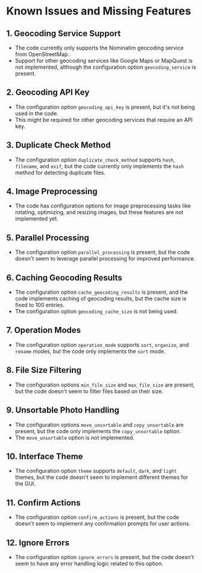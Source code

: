 # Known Issues and Missing Features

## 1. Geocoding Service Support
- The code currently only supports the Nominatim geocoding service from OpenStreetMap.
- Support for other geocoding services like Google Maps or MapQuest is not implemented, although the configuration option `geocoding_service` is present.

## 2. Geocoding API Key
- The configuration option `geocoding_api_key` is present, but it's not being used in the code.
- This might be required for other geocoding services that require an API key.

## 3. Duplicate Check Method
- The configuration option `duplicate_check_method` supports `hash`, `filename`, and `exif`, but the code currently only implements the `hash` method for detecting duplicate files.

## 4. Image Preprocessing
- The code has configuration options for image preprocessing tasks like rotating, optimizing, and resizing images, but these features are not implemented yet.

## 5. Parallel Processing
- The configuration option `parallel_processing` is present, but the code doesn't seem to leverage parallel processing for improved performance.

## 6. Caching Geocoding Results
- The configuration option `cache_geocoding_results` is present, and the code implements caching of geocoding results, but the cache size is fixed to 100 entries.
- The configuration option `geocoding_cache_size` is not being used.

## 7. Operation Modes
- The configuration option `operation_mode` supports `sort`, `organize`, and `rename` modes, but the code only implements the `sort` mode.

## 8. File Size Filtering
- The configuration options `min_file_size` and `max_file_size` are present, but the code doesn't seem to filter files based on their size.

## 9. Unsortable Photo Handling
- The configuration options `move_unsortable` and `copy_unsortable` are present, but the code only implements the `copy_unsortable` option.
- The `move_unsortable` option is not implemented.

## 10. Interface Theme
- The configuration option `theme` supports `default`, `dark`, and `light` themes, but the code doesn't seem to implement different themes for the GUI.

## 11. Confirm Actions
- The configuration option `confirm_actions` is present, but the code doesn't seem to implement any confirmation prompts for user actions.

## 12. Ignore Errors
- The configuration option `ignore_errors` is present, but the code doesn't seem to have any error handling logic related to this option.